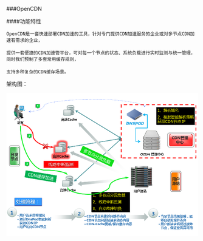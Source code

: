 ###OpenCDN

####功能特性

	OpenCDN是一套快速部署CDN加速的工具，针对专门提供CDN加速服务的企业或对多节点CDN加速有需求的企业，

	提供一套便捷的CDN加速管平台，可对每一个节点的状态、系统负载进行实时监测与统一管理，同时我们预制了多套常用缓存规则，

	支持多种复杂的CDN缓存场景。

架构图：

![Alt text](screenshot/tp.png "架构图")


